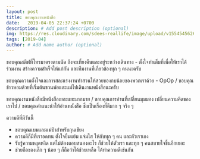 ```yaml
---
layout: post
title: ขอบคุณงานหนังสือ
date:   2019-04-05 22:37:24 +0700
description: # Add post description (optional)
img: https://res.cloudinary.com/sdees-reallife/image/upload/v1554545626/IMG_20190406_165710204.jpg # Add image post (optional)
tags: [2019-04]
author: # Add name author (optional)
---
```

ขอบคุณสตีฟที่โทรมาตรงตามนัด ถึงจะเที่ยงคืนและอยู่ระหว่างเดินทาง - ตั้งใจทำเต็มที่เพื่อให้เราได้ร่วมงาน สร้างความสำเร็จให้แก่กัน และทีมงานที่เกี่ยวข้องทุก ๆ คนนะครับ

ขอบคุณความตั้งใจและการสละแรงงานทำสวนให้สวยของกบน้อยของพวกเราด้วย - OpOp / ขอบคุณข้าวหอมด้วยที่เริ่มต้นชวนพ่อและแม่ไปเดินงานหนังสือนะครับ

ขอบคุณงานหนังสือมีหนังสือเยอะแยะมากมาย / ขอบคุณการอ่านที่เปลี่ยนมุมมอง เปลี่ยนความคิดของเราไป /  ขอบคุณคำแนะนำให้อ่านหนังสือ ซึ่งเป็นเรื่องที่ดีมาก ๆ จริง ๆ <i class="fa fa-child" style="color:plum"></i>

ความดีที่มีวันนี้
- ขอบคุณแบมและแม่ป้าสำหรับกุนเชียง
- ความดีก็มีที่เราอดทน ตั้งใจยิ้มแย้ม แจ่มใส ให้กับทุก ๆ คน และตัวเราเอง
- รับรู้ความหงุดหงิด แต่ไม่ต้องตอบสนองอะไร ก็ช่วยให้ตัวเรา และทุก ๆ คนสบายใจขึ้นอีกเยอะ
- ช่วยถือของเล็ก ๆ น้อย ๆ ก็ถือว่าได้ช่วยเหลือ ได้ทำความดีเช่นกัน
